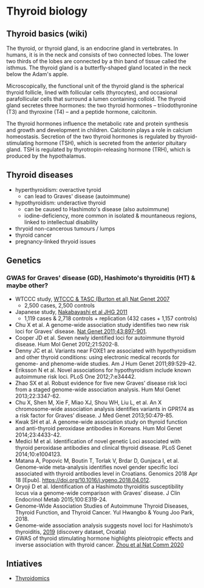 # Thyroid biology

## Thyroid basics (wiki)

The thyroid, or thyroid gland, is an endocrine gland in vertebrates. 
In humans, it is in the neck and consists of two connected lobes. 
The lower two thirds of the lobes are connected by a thin band of tissue called the isthmus. 
The thyroid gland is a butterfly-shaped gland located in the neck below the Adam's apple.

Microscopically, the functional unit of the thyroid gland is the spherical thyroid follicle, lined with follicular cells (thyrocytes), and occasional parafollicular cells that surround a lumen containing colloid. 
The thyroid gland secretes three hormones: the two thyroid hormones – triiodothyronine (T3) and thyroxine (T4) – and a peptide hormone, calcitonin. 

The thyroid hormones influence the metabolic rate and protein synthesis and growth and development in children. 
Calcitonin plays a role in calcium homeostasis.
Secretion of the two thyroid hormones is regulated by thyroid-stimulating hormone (TSH), which is secreted from the anterior pituitary gland.
TSH is regulated by thyrotropin-releasing hormone (TRH), which is produced by the hypothalamus.


## Thyroid diseases

* hyperthyroidism: overactive tyroid
  * can lead to Graves' disease (autoimmune)
* hypothyroidism: underactive thyroid
  * can be caused to Hashimoto's disease (also autoimmune)
  * iodine-deficiency, more common in isolated & mountaneous regions, linked to intellectual disability
* thryoid non-cancerous tumours / lumps
* thyroid cancer
* pregnancy-linked thryoid issues    

## Genetics

### GWAS for Graves' disease (GD), Hashimoto's thyroiditis (HT) & maybe other?

* WTCCC study, [WTCCC & TASC (Burton et al) Nat Genet 2007](https://www.nature.com/articles/ng.2007.17)
  * 2,500 cases, 2,500 controls  
* Japanese study, [Nakabayashi et al JHG 2011](https://www.nature.com/articles/jhg201199)
  * 1,119 cases & 2,718 controls + replication (432 cases + 1,157 controls)
* Chu X et al. A genome-wide association study identifies two new risk loci for Graves’ disease. [Nat Genet 2011;43:897-901](https://www.nature.com/articles/ng.898).
* Cooper JD et al. Seven newly identified loci for autoimmune thyroid disease. Hum Mol Genet 2012;21:5202-8.
* Denny JC et al. Variants near FOXE1 are associated with hypothyroidism and other thyroid conditions: using electronic medical records for genome- and phenome-wide studies. Am J Hum Genet 2011;89:529-42.
* Eriksson N et al. Novel associations for hypothyroidism include known autoimmune risk loci. PLoS One 2012;7:e34442.
* Zhao SX et al. Robust evidence for five new Graves’ disease risk loci from a staged genome-wide association analysis. Hum Mol Genet 2013;22:3347-62.
* Chu X, Shen M, Xie F, Miao XJ, Shou WH, Liu L, et al. An X chromosome-wide association analysis identifies variants in GPR174 as a risk factor for Graves’ disease. J Med Genet 2013;50:479-85.
* Kwak SH et al. A genome-wide association study on thyroid function and anti-thyroid peroxidase antibodies in Koreans. Hum Mol Genet 2014;23:4433-42.
* Medici M et al. Identification of novel genetic Loci associated with thyroid peroxidase antibodies and clinical thyroid disease. PLoS Genet 2014;10:e1004123.
* Matana A, Popovic M, Boutin T, Torlak V, Brdar D, Gunjaca I, et al. Genome-wide meta-analysis identifies novel gender specific loci associated with thyroid antibodies level in Croatians. Genomics 2018 Apr 18 [Epub]. https://doi.org/10.1016/j.ygeno.2018.04.012.
* Oryoji D et al. Identification of a Hashimoto thyroiditis susceptibility locus via a genome-wide comparison with Graves’ disease. J Clin Endocrinol Metab 2015;100:E319-24.
* Genome-Wide Association Studies of Autoimmune Thyroid Diseases, Thyroid Function, and Thyroid Cancer. Yul Hwangbo & Young Joo Park, 2018.
* Genome-wide association analysis suggests novel loci for Hashimoto’s thyroiditis, [2019](https://link.springer.com/article/10.1007/s40618-018-0955-4) (discovery dataset, Croatia)
* GWAS of thyroid stimulating hormone highlights pleiotropic effects and inverse association with thyroid cancer. [Zhou et al Nat Comm 2020](https://www.nature.com/articles/s41467-020-17718-z)


## Intiatives

* [Thyroidomics](https://transfer.sysepi.medizin.uni-greifswald.de/thyroidomics/)

